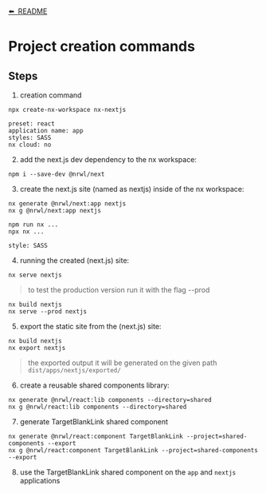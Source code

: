 [⬅️&nbsp;&nbsp;README](../README.md)

# Project creation commands

## Steps

1. creation command

`npx create-nx-workspace nx-nextjs`

```
preset: react
application name: app
styles: SASS
nx cloud: no
```

2. add the next.js dev dependency to the nx workspace:

`npm i --save-dev @nrwl/next`

3. create the next.js site (named as nextjs) inside of the nx workspace:

```
nx generate @nrwl/next:app nextjs
nx g @nrwl/next:app nextjs

npm run nx ...
npx nx ...

style: SASS
```

4. running the created (next.js) site:

`nx serve nextjs`

> to test the production version run it with the flag --prod

```
nx build nextjs
nx serve --prod nextjs
```

5. export the static site from the (next.js) site:

```
nx build nextjs
nx export nextjs
```

> the exported output it will be generated on the given path `dist/apps/nextjs/exported/`

6. create a reusable shared components library:

```
nx generate @nrwl/react:lib components --directory=shared
nx g @nrwl/react:lib components --directory=shared
```

7. generate TargetBlankLink shared component

```
nx generate @nrwl/react:component TargetBlankLink --project=shared-components --export
nx g @nrwl/react:component TargetBlankLink --project=shared-components --export
```

8. use the TargetBlankLink shared component on the `app` and `nextjs` applications
